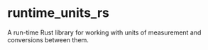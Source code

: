 # runtime_units_rs
A run-time Rust library for working with units of measurement and conversions between them.
